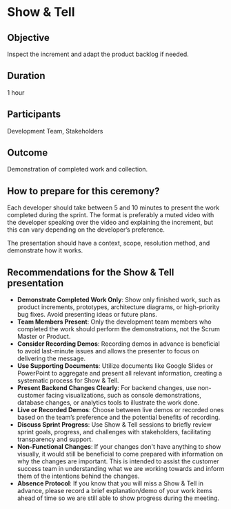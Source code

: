 # Show & Tell

## Objective
Inspect the increment and adapt the product backlog if needed.

## Duration
1 hour

## Participants
Development Team, Stakeholders

## Outcome
Demonstration of completed work and collection.

## How to prepare for this ceremony?
Each developer should take between 5 and 10 minutes to present the work completed during the sprint. The format is preferably a muted video with the developer speaking over the video and explaining the increment, but this can vary depending on the developer’s preference.

The presentation should have a context, scope, resolution method, and demonstrate how it works.

## Recommendations for the Show & Tell presentation
- **Demonstrate Completed Work Only**: Show only finished work, such as product increments, prototypes, architecture diagrams, or high-priority bug fixes. Avoid presenting ideas or future plans.
- **Team Members Present**: Only the development team members who completed the work should perform the demonstrations, not the Scrum Master or Product.
- **Consider Recording Demos**: Recording demos in advance is beneficial to avoid last-minute issues and allows the presenter to focus on delivering the message.
- **Use Supporting Documents**: Utilize documents like Google Slides or PowerPoint to aggregate and present all relevant information, creating a systematic process for Show & Tell.
- **Present Backend Changes Clearly**: For backend changes, use non-customer facing visualizations, such as console demonstrations, database changes, or analytics tools to illustrate the work done.
- **Live or Recorded Demos**: Choose between live demos or recorded ones based on the team’s preference and the potential benefits of recording.
- **Discuss Sprint Progress**: Use Show & Tell sessions to briefly review sprint goals, progress, and challenges with stakeholders, facilitating transparency and support.
- **Non-Functional Changes**: If your changes don't have anything to show visually, it would still be beneficial to come prepared with information on why the changes are important. This is intended to assist the customer success team in understanding what we are working towards and inform them of the intentions behind the changes.
- **Absence Protocol**: If you know that you will miss a Show & Tell in advance, please record a brief explanation/demo of your work items ahead of time so we are still able to show progress during the meeting.
